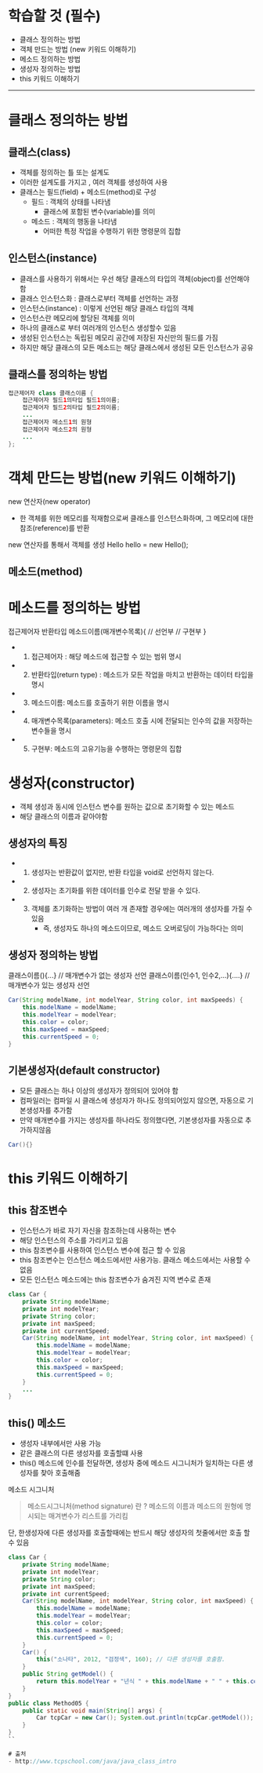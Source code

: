 # 학습할 것 (필수)
- 클래스 정의하는 방법
- 객체 만드는 방법 (new 키워드 이해하기)
- 메소드 정의하는 방법
- 생성자 정의하는 방법
- this 키워드 이해하기
---


# 클래스 정의하는 방법

## 클래스(class)
- 객체를 정의하는 틀 또는 설계도
- 이러한 설계도를 가지고 , 여러 객체를 생성하여 사용
- 클래스는 필드(field) + 메소드(method)로 구성
    - 필드 : 객체의 상태를 나타냄
        - 클래스에 포함된 변수(variable)를 의미
    - 메소드 : 객체의 행동을 나타냄
        - 어떠한 특정 작업을 수행하기 위한 명령문의 집합

## 인스턴스(instance)
- 클래스를 사용하기 위해서는 우선 해당 클래스의 타입의 객체(object)를 선언해야함
- 클래스 인스턴스화 : 클래스로부터 객체를 선언하는 과정
- 인스턴스(instance) : 이렇게 선언된 해당 클래스 타입의 객체
- 인스턴스란 메모리에 할당된 객체를 의미
- 하나의 클래스로 부터 여러개의 인스턴스 생성할수 있음
- 생성된 인스턴스는 독립된 메모리 공간에 저장된 자신만의 필드를 가짐
- 하지만 해당 클래스의 모든 메소드는 해당 클래스에서 생성된 모든 인스턴스가 공유

## 클래스를 정의하는 방법
```java
접근제어자 class 클래스이름 {
    접근제어자 필드1의타입 필드1의이름;
    접근제어자 필드2의타입 필드2의이름;
    ...
    접근제어자 메소드1의 원형
    접근제어자 메소드2의 원형
    ...
};
```

# 객체 만드는 방법(new 키워드 이해하기)
new 연산자(new operator)
- 한 객체를 위한 메모리를 적재함으로써 클래스를 인스턴스화하며, 그 메모리에 대한 참조(reference)를 반환

new 연산자를 통해서 객체를 생성
Hello hello = new Hello();

## 메소드(method)

# 메소드를 정의하는 방법
접근제어자 반환타입 메소드이름(매개변수목록){ // 선언부
    // 구현부
}
- 1. 접근제어자 : 해당 메소드에 접근할 수 있는 범위 명시
- 2. 반환타입(return type) : 메소드가 모든 작업을 마치고 반환하는 데이터 타입을 명시
- 3. 메소드이름: 메소드를 호출하기 위한 이름을 명시
- 4. 매개변수목록(parameters): 메소드 호출 시에 전달되는 인수의 값을 저장하는 변수들을 명시 
- 5. 구현부: 메소드의 고유기능을 수행하는 명령문의 집합


# 생성자(constructor)
- 객체 생성과 동시에 인스턴스 변수를 원하는 값으로 초기화할 수 있는 메소드
- 해당 클래스의 이름과 같아야함

## 생성자의 특징
- 1. 생성자는 반환값이 없지만, 반환 타입을 void로 선언하지 않는다.
- 2. 생성자는 초기화를 위한 데이터를 인수로 전달 받을 수 있다.
- 3. 객체를 초기화하는 방법이 여러 개 존재할 경우에는 여러개의 생성자를 가질 수 있음
        - 즉, 생성자도 하나의 메소드이므로, 메소드 오버로딩이 가능하다는 의미

## 생성자 정의하는 방법
클래스이름(){...} // 매개변수가 없는 생성자 선언
클래스이름(인수1, 인수2,...){....} // 매개변수가 있는 생성자 선언

```java
Car(String modelName, int modelYear, String color, int maxSpeeds) {
    this.modelName = modelName;
    this.modelYear = modelYear;
    this.color = color;
    this.maxSpeed = maxSpeed;
    this.currentSpeed = 0;
}
```

## 기본생성자(default constructor)
- 모든 클래스는 하나 이상의 생성자가 정의되어 있어야 함
- 컴파일러는 컴파일 시 클래스에 생성자가 하나도 정의되어있지 않으면, 자동으로 기본생성자를 추가함
- 만약 매개변수를 가지는 생성자를 하나라도 정의했다면, 기본생성자를 자동으로 추가하지않음
```java
Car(){}
```


# this 키워드 이해하기
## this 참조변수
- 인스턴스가 바로 자기 자신을 참조하는데 사용하는 변수
- 해당 인스턴스의 주소를 가리키고 있음
- this 참조변수를 사용하여 인스턴스 변수에 접근 할 수 있음
- this 참조변수는 인스턴스 메소드에서만 사용가능. 클래스 메소드에서는 사용할 수 없음
- 모든 인스턴스 메소드에는 this 참조변수가 숨겨진 지역 변수로 존재
```java
class Car {
    private String modelName;
    private int modelYear;
    private String color;
    private int maxSpeed;
    private int currentSpeed;
    Car(String modelName, int modelYear, String color, int maxSpeed) {
        this.modelName = modelName;
        this.modelYear = modelYear;
        this.color = color;
        this.maxSpeed = maxSpeed;
        this.currentSpeed = 0;
    }
    ...
}
```
## this() 메소드
- 생성자 내부에서만 사용 가능
- 같은 클래스의 다른 생성자를 호출할떄 사용
- this() 메소드에 인수를 전달하면, 생성자 중에 메소드 시그니처가 일치하는 다른 생성자를 찾아 호출해줌 

메소드 시그니처
> 메소드시그니처(method signature) 란 ? 메소드의 이름과 메소드의 원형에 명시되는 매겨변수가 리스트를 가리킴

단, 한생성자에 다른 생성자를 호출할때에는 반드시 해당 생성자의 첫줄에서만 호출 할 수 있음

```java
class Car {
    private String modelName;
    private int modelYear;
    private String color;
    private int maxSpeed;
    private int currentSpeed;
    Car(String modelName, int modelYear, String color, int maxSpeed) {
        this.modelName = modelName;
        this.modelYear = modelYear;
        this.color = color;
        this.maxSpeed = maxSpeed;
        this.currentSpeed = 0;
    }
    Car() {
        this("소나타", 2012, "검정색", 160); // 다른 생성자를 호출함.
    }
    public String getModel() {
        return this.modelYear + "년식 " + this.modelName + " " + this.color;
    }
}
public class Method05 {
    public static void main(String[] args) {
        Car tcpCar = new Car(); System.out.println(tcpCar.getModel());
    }
}
``

# 출처
- http://www.tcpschool.com/java/java_class_intro
